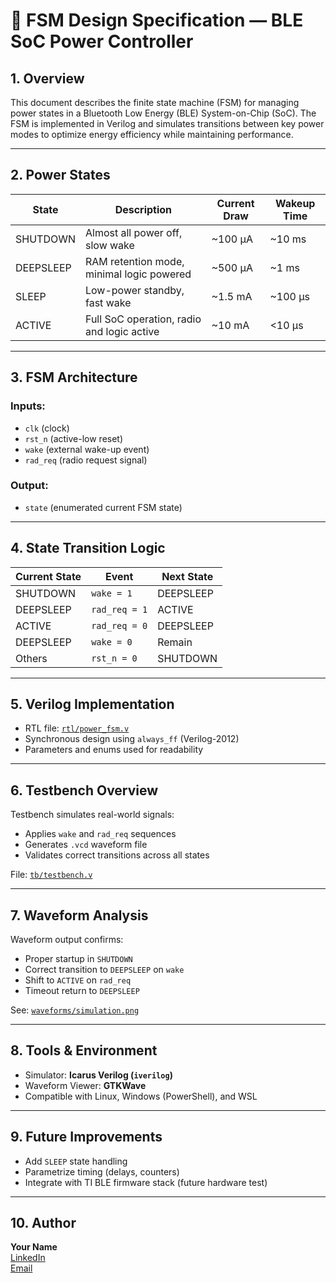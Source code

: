 # 📄 FSM Design Specification — BLE SoC Power Controller

## 1. Overview

This document describes the finite state machine (FSM) for managing power states in a Bluetooth Low Energy (BLE) System-on-Chip (SoC). The FSM is implemented in Verilog and simulates transitions between key power modes to optimize energy efficiency while maintaining performance.

---

## 2. Power States

| State      | Description                                     | Current Draw | Wakeup Time |
|------------|-------------------------------------------------|--------------|-------------|
| SHUTDOWN   | Almost all power off, slow wake                 | ~100 μA      | ~10 ms      |
| DEEPSLEEP  | RAM retention mode, minimal logic powered       | ~500 μA      | ~1 ms       |
| SLEEP      | Low-power standby, fast wake                    | ~1.5 mA      | ~100 μs     |
| ACTIVE     | Full SoC operation, radio and logic active      | ~10 mA       | <10 μs      |

---

## 3. FSM Architecture

### Inputs:
- `clk` (clock)
- `rst_n` (active-low reset)
- `wake` (external wake-up event)
- `rad_req` (radio request signal)

### Output:
- `state` (enumerated current FSM state)

---

## 4. State Transition Logic

| Current State | Event           | Next State |
|---------------|------------------|------------|
| SHUTDOWN      | `wake = 1`       | DEEPSLEEP  |
| DEEPSLEEP     | `rad_req = 1`    | ACTIVE     |
| ACTIVE        | `rad_req = 0`    | DEEPSLEEP  |
| DEEPSLEEP     | `wake = 0`       | Remain     |
| Others        | `rst_n = 0`      | SHUTDOWN   |

---

## 5. Verilog Implementation

- RTL file: [`rtl/power_fsm.v`](../rtl/power_fsm.v)
- Synchronous design using `always_ff` (Verilog-2012)
- Parameters and enums used for readability

---

## 6. Testbench Overview

Testbench simulates real-world signals:

- Applies `wake` and `rad_req` sequences
- Generates `.vcd` waveform file
- Validates correct transitions across all states

File: [`tb/testbench.v`](../tb/testbench.v)

---

## 7. Waveform Analysis

Waveform output confirms:

- Proper startup in `SHUTDOWN`
- Correct transition to `DEEPSLEEP` on `wake`
- Shift to `ACTIVE` on `rad_req`
- Timeout return to `DEEPSLEEP`

See: [`waveforms/simulation.png`](../waveform/simulation_waveform.png)

---

## 8. Tools & Environment

- Simulator: **Icarus Verilog (`iverilog`)**
- Waveform Viewer: **GTKWave**
- Compatible with Linux, Windows (PowerShell), and WSL

---

## 9. Future Improvements

- Add `SLEEP` state handling
- Parametrize timing (delays, counters)
- Integrate with TI BLE firmware stack (future hardware test)

---

## 10. Author

**Your Name**  
[LinkedIn](https://linkedin.com/in/YOURUSERNAME)  
[Email](mailto:you@example.com)
